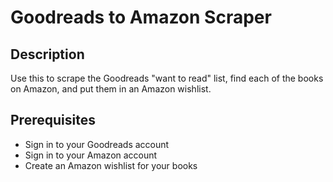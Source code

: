 # Goodreads to Amazon Scraper

## Description
Use this to scrape the Goodreads "want to read" list, find each of the books on Amazon, and put them in an Amazon wishlist.

## Prerequisites
* Sign in to your Goodreads account
* Sign in to your Amazon account
* Create an Amazon wishlist for your books
